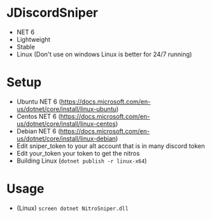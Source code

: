# JDiscordSniper
- NET 6
- Lightweight
- Stable
- Linux (Don't use on windows Linux is better for 24/7 running)

# Setup
- Ubuntu NET 6 (https://docs.microsoft.com/en-us/dotnet/core/install/linux-ubuntu)
- Centos NET 6 (https://docs.microsoft.com/en-us/dotnet/core/install/linux-centos)
- Debian NET 6 (https://docs.microsoft.com/en-us/dotnet/core/install/linux-debian)
- Edit sniper_token to your alt account that is in many discord token
- Edit your_token your token to get the nitros
- Building Linux (`dotnet publish -r linux-x64`)

# Usage
- (Linux) `screen dotnet NitroSniper.dll`